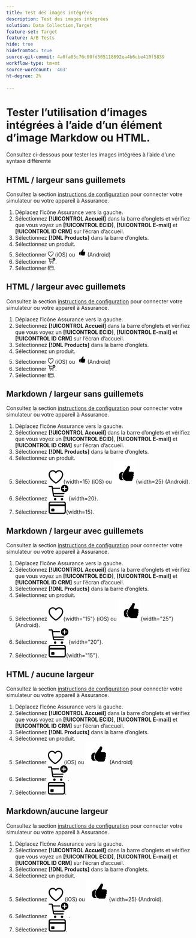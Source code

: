```yaml
---
title: Test des images intégrées
description: Test des images intégrées
solution: Data Collection,Target
feature-set: Target
feature: A/B Tests
hide: true
hidefromtoc: true
source-git-commit: 4a0fa85c76c00fd505118692ea4b6cbe410f5839
workflow-type: tm+mt
source-wordcount: '403'
ht-degree: 2%

---
```



# Tester l’utilisation d’images intégrées à l’aide d’un élément d’image Markdow ou HTML.

Consultez ci-dessous pour tester les images intégrées à l’aide d’une syntaxe différente


## HTML / largeur sans guillemets

Consultez la section [instructions de configuration](assurance.md#connecting-to-a-session) pour connecter votre simulateur ou votre appareil à Assurance.

1. Déplacez l’icône Assurance vers la gauche.
1. Sélectionnez **[!UICONTROL Accueil]** dans la barre d’onglets et vérifiez que vous voyez un **[!UICONTROL ECID]**, **[!UICONTROL E-mail]** et **[!UICONTROL ID CRM]** sur l’écran d’accueil.
1. Sélectionnez **[!DNL Products]** dans la barre d’onglets.
1. Sélectionnez un produit.
1. Sélectionner <img src="assets/saveforlater.png" width="15"> (iOS) ou <img src="assets/heart.png" width="25"> (Android)
1. Sélectionner <img src="assets/addtocart.png" width="20">.
1. Sélectionner <img src="assets/purchase.png" width="15">.


## HTML / largeur avec guillemets

Consultez la section [instructions de configuration](assurance.md#connecting-to-a-session) pour connecter votre simulateur ou votre appareil à Assurance.

1. Déplacez l’icône Assurance vers la gauche.
1. Sélectionnez **[!UICONTROL Accueil]** dans la barre d’onglets et vérifiez que vous voyez un **[!UICONTROL ECID]**, **[!UICONTROL E-mail]** et **[!UICONTROL ID CRM]** sur l’écran d’accueil.
1. Sélectionnez **[!DNL Products]** dans la barre d’onglets.
1. Sélectionnez un produit.
1. Sélectionner <img src="assets/saveforlater.png" width="15"> (iOS) ou <img src="assets/heart.png" width="25"> (Android)
1. Sélectionner <img src="assets/addtocart.png" width="20">.
1. Sélectionner <img src="assets/purchase.png" width="15">.



## Markdown / largeur sans guillemets

Consultez la section [instructions de configuration](assurance.md#connecting-to-a-session) pour connecter votre simulateur ou votre appareil à Assurance.

1. Déplacez l’icône Assurance vers la gauche.
1. Sélectionnez **[!UICONTROL Accueil]** dans la barre d’onglets et vérifiez que vous voyez un **[!UICONTROL ECID]**, **[!UICONTROL E-mail]** et **[!UICONTROL ID CRM]** sur l’écran d’accueil.
1. Sélectionnez **[!DNL Products]** dans la barre d’onglets.
1. Sélectionnez un produit.
1. Sélectionnez ![Enregistrer pour plus tard](assets/saveforlater.png){width=15} (iOS) ou ![Enregistrer pour plus tard](assets/heart.png){width=25} (Android).
1. Sélectionnez ![ Ajouter au panier ](assets/addtocart.png){width=20}.
1. Sélectionnez ![ Achat ](assets/purchase.png){width=15}.


## Markdown / largeur avec guillemets

Consultez la section [instructions de configuration](assurance.md#connecting-to-a-session) pour connecter votre simulateur ou votre appareil à Assurance.

1. Déplacez l’icône Assurance vers la gauche.
1. Sélectionnez **[!UICONTROL Accueil]** dans la barre d’onglets et vérifiez que vous voyez un **[!UICONTROL ECID]**, **[!UICONTROL E-mail]** et **[!UICONTROL ID CRM]** sur l’écran d’accueil.
1. Sélectionnez **[!DNL Products]** dans la barre d’onglets.
1. Sélectionnez un produit.
1. Sélectionnez ![Enregistrer pour plus tard](assets/saveforlater.png){width="15"} (iOS) ou ![Enregistrer pour plus tard](assets/heart.png){width="25"} (Android).
1. Sélectionnez ![ Ajouter au panier ](assets/addtocart.png){width="20"}.
1. Sélectionnez ![ Achat ](assets/purchase.png){width="15"}.


## HTML / aucune largeur

Consultez la section [instructions de configuration](assurance.md#connecting-to-a-session) pour connecter votre simulateur ou votre appareil à Assurance.

1. Déplacez l’icône Assurance vers la gauche.
1. Sélectionnez **[!UICONTROL Accueil]** dans la barre d’onglets et vérifiez que vous voyez un **[!UICONTROL ECID]**, **[!UICONTROL E-mail]** et **[!UICONTROL ID CRM]** sur l’écran d’accueil.
1. Sélectionnez **[!DNL Products]** dans la barre d’onglets.
1. Sélectionnez un produit.
1. Sélectionner <img src="assets/saveforlater.png"> (iOS) ou <img src="assets/heart.png"> (Android)
1. Sélectionner <img src="assets/addtocart.png">.
1. Sélectionner <img src="assets/purchase.png">.


## Markdown/aucune largeur

Consultez la section [instructions de configuration](assurance.md#connecting-to-a-session) pour connecter votre simulateur ou votre appareil à Assurance.

1. Déplacez l’icône Assurance vers la gauche.
1. Sélectionnez **[!UICONTROL Accueil]** dans la barre d’onglets et vérifiez que vous voyez un **[!UICONTROL ECID]**, **[!UICONTROL E-mail]** et **[!UICONTROL ID CRM]** sur l’écran d’accueil.
1. Sélectionnez **[!DNL Products]** dans la barre d’onglets.
1. Sélectionnez un produit.
1. Sélectionnez ![Enregistrer pour plus tard](assets/saveforlater.png) (iOS) ou ![Enregistrer pour plus tard](assets/heart.png){width=25} (Android).
1. Sélectionnez ![ Ajouter au panier ](assets/addtocart.png).
1. Sélectionnez ![ Achat ](assets/purchase.png).
